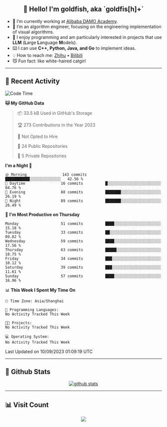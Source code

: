
<h2 align="center">👋 Hello! I'm goldfish, aka `goldfis[h]+`</h2>

- 📍 I’m currently working at [Alibaba DAMO Academy](https://damo.alibaba.com/).  
- 🌱 I’m an algorithm engineer, focusing on the engineering implementation of visual algorithms.  
- 💬 I enjoy programming and am particularly interested in projects that use **LLM** (**L**arge **L**anguage **M**odels).   
- ⌨️ I can use **C++, Python, Java, and Go** to implement ideas.  
- 💡 How to reach me: [Zhihu](https://www.zhihu.com/people/goldfishh) • [Bilibili](https://space.bilibili.com/11349246)  
- 😼 Fun fact: like white-haired catgirl  

-------

## 🔧 Recent Activity

<!--START_SECTION:waka-->
![Code Time](http://img.shields.io/badge/Code%20Time-13%20hrs%2028%20mins-blue)

**🐱 My GitHub Data** 

> 📦 33.5 kB Used in GitHub's Storage 
 > 
> 🏆 273 Contributions in the Year 2023
 > 
> 🚫 Not Opted to Hire
 > 
> 📜 24 Public Repositories 
 > 
> 🔑 5 Private Repositories 
 > 
**I'm a Night 🦉** 

```text
🌞 Morning                143 commits         ███████████░░░░░░░░░░░░░░   42.56 % 
🌆 Daytime                16 commits          █░░░░░░░░░░░░░░░░░░░░░░░░   04.76 % 
🌃 Evening                88 commits          ███████░░░░░░░░░░░░░░░░░░   26.19 % 
🌙 Night                  89 commits          ███████░░░░░░░░░░░░░░░░░░   26.49 % 
```
📅 **I'm Most Productive on Thursday** 

```text
Monday                   51 commits          ████░░░░░░░░░░░░░░░░░░░░░   15.18 % 
Tuesday                  33 commits          ██░░░░░░░░░░░░░░░░░░░░░░░   09.82 % 
Wednesday                59 commits          ████░░░░░░░░░░░░░░░░░░░░░   17.56 % 
Thursday                 63 commits          █████░░░░░░░░░░░░░░░░░░░░   18.75 % 
Friday                   34 commits          ███░░░░░░░░░░░░░░░░░░░░░░   10.12 % 
Saturday                 39 commits          ███░░░░░░░░░░░░░░░░░░░░░░   11.61 % 
Sunday                   57 commits          ████░░░░░░░░░░░░░░░░░░░░░   16.96 % 
```


📊 **This Week I Spent My Time On** 

```text
🕑︎ Time Zone: Asia/Shanghai

💬 Programming Languages: 
No Activity Tracked This Week

🐱‍💻 Projects: 
No Activity Tracked This Week

💻 Operating System: 
No Activity Tracked This Week
```


 Last Updated on 10/09/2023 01:09:19 UTC
<!--END_SECTION:waka-->

-------

## 📆 Github Stats

<p align="center">
    <a href="https://github.com/anuraghazra/github-readme-stats">
      <img src="https://github-readme-stats.vercel.app/api?username=goldfishh&show_icons=true&theme=dracula" alt="github stats" />
    </a>
</p>

-------

## 📊 Visit Count

<p align="center">
  <a href="https://count.getloli.com/"><img src="https://count.getloli.com/get/@:goldfishh?theme=rule34"></a>
</p>
